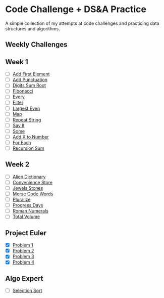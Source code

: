 # Code Challenge + DS&A Practice

A simple collection of my attempts at code challenges and practicing data structures and algorithms.

## Weekly Challenges

## **Week 1**

- [ ] [Add First Element](week_1/CH-add-first-element.md)
- [ ] [Add Punctuation](week_1/CH-add-punctuation.md)
- [ ] [Digits Sum Root](week_1/CH-digits-sum-root.md)
- [ ] [Fibonacci](week_1/CH-fibonacci.md)
- [ ] [Every](week_1/CH-every.md)
- [ ] [Filter](week_1/CH-filter.md)
- [ ] [Largest Even](week_1/CH-largest-even.md)
- [ ] [Map](week_1/CH-map.md)
- [ ] [Repeat String](week_1/CH-repeat-string.md)
- [ ] [Say It](week_1/CH-say-it.md)
- [ ] [Some](week_1/CH-some.md)
- [ ] [Add X to Number](week_1/DM-add-x-to-number.md)
- [ ] [For Each](week_1/DM-for-each.md)
- [ ] [Recursion Sum](week_1/DM-recursion-sum.md)

## **Week 2**

- [ ] [Alien Dictionary](week_2/CH-alien-dictionary.md)
- [ ] [Convenience Store](week_2/CH-convenience-store.md)
- [ ] [Jewels Stones](week_2/CH-jewels-stones.md)
- [ ] [Morse Code Words](week_2/CH-morse-code-words.md)
- [ ] [Pluralize](week_2/CH-pluralize.md)
- [ ] [Progress Days](week_2/CH-progress-days.md)
- [ ] [Roman Numerals](week_2/CH-roman-numerals.md)
- [ ] [Total Volume](week_2/CH-total-volume.md)

## **Project Euler**

- [x] [Problem 1](project_euler/problem1.js)
- [x] [Problem 2](project_euler/problem2.js)
- [x] [Problem 3](project_euler/problem3.js)
- [x] [Problem 4](project_euler/problem4.js)

## **Algo Expert**

- [ ] [Selection Sort](algo_expert/selection-sort.js)
